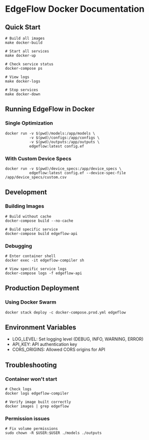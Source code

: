 # EdgeFlow Docker Documentation

## Quick Start
```
# Build all images
make docker-build

# Start all services
make docker-up

# Check service status
docker-compose ps

# View logs
make docker-logs

# Stop services
make docker-down
```

## Running EdgeFlow in Docker

### Single Optimization
```
docker run -v $(pwd)/models:/app/models \
           -v $(pwd)/configs:/app/configs \
           -v $(pwd)/outputs:/app/outputs \
           edgeflow:latest config.ef
```

### With Custom Device Specs
```
docker run -v $(pwd)/device_specs:/app/device_specs \
           edgeflow:latest config.ef --device-spec-file /app/device_specs/custom.csv
```

## Development

### Building Images
```
# Build without cache
docker-compose build --no-cache

# Build specific service
docker-compose build edgeflow-api
```

### Debugging
```
# Enter container shell
docker exec -it edgeflow-compiler sh

# View specific service logs
docker-compose logs -f edgeflow-api
```

## Production Deployment

### Using Docker Swarm
```
docker stack deploy -c docker-compose.prod.yml edgeflow
```

## Environment Variables

- LOG_LEVEL: Set logging level (DEBUG, INFO, WARNING, ERROR)
- API_KEY: API authentication key
- CORS_ORIGINS: Allowed CORS origins for API

## Troubleshooting

### Container won't start
```
# Check logs
docker logs edgeflow-compiler

# Verify image built correctly
docker images | grep edgeflow
```

### Permission issues
```
# Fix volume permissions
sudo chown -R $USER:$USER ./models ./outputs
```

